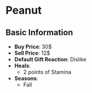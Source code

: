 # Peanut

## Basic Information

- **Buy Price**: 30$
- **Sell Price**: 12$
- **Default Gift Reaction**: Dislike
- **Heals**:
  - 2 points of Stamina
- **Seasons**:
  - Fall